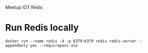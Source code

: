 Meetup IOT Redis

# Run Redis locally
```
docker run --name redis -d -p 6379:6379 redis redis-server --appendonly yes --requirepass alo
```
